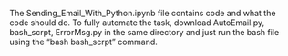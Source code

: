 The Sending_Email_With_Python.ipynb file contains code and what the code should do. To fully automate the task, download AutoEmail.py, bash_scrpt, ErrorMsg.py in the same directory and just run the bash file using the “bash bash_scrpt” command.

